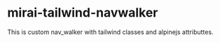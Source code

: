 # mirai-tailwind-navwalker
This is custom nav_walker with tailwind classes and alpinejs attributtes.
